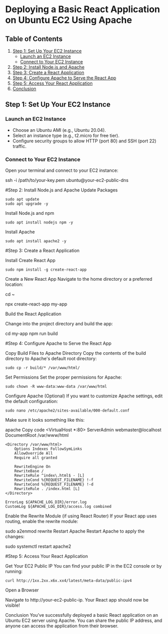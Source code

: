 # Deploying a Basic React Application on Ubuntu EC2 Using Apache

## Table of Contents
1. [Step 1: Set Up Your EC2 Instance](#step-1-set-up-your-ec2-instance)
   - [Launch an EC2 Instance](#launch-an-ec2-instance)
   - [Connect to Your EC2 Instance](#connect-to-your-ec2-instance)
2. [Step 2: Install Node.js and Apache](#step-2-install-nodejs-and-apache)
3. [Step 3: Create a React Application](#step-3-create-a-react-application)
4. [Step 4: Configure Apache to Serve the React App](#step-4-configure-apache-to-serve-the-react-app)
5. [Step 5: Access Your React Application](#step-5-access-your-react-application)
6. [Conclusion](#conclusion)

## Step 1: Set Up Your EC2 Instance

### Launch an EC2 Instance
- Choose an Ubuntu AMI (e.g., Ubuntu 20.04).
- Select an instance type (e.g., t2.micro for free tier).
- Configure security groups to allow HTTP (port 80) and SSH (port 22) traffic.

### Connect to Your EC2 Instance
Open your terminal and connect to your EC2 instance:


ssh -i /path/to/your-key.pem ubuntu@your-ec2-public-dns


#Step 2: Install Node.js and Apache
Update Packages

	sudo apt update
	sudo apt upgrade -y

Install Node.js and npm

	sudo apt install nodejs npm -y

Install Apache

	sudo apt install apache2 -y


#Step 3: Create a React Application

Install Create React App

	sudo npm install -g create-react-app

Create a New React App
Navigate to the home directory or a preferred location:

cd ~

npx create-react-app my-app

Build the React Application

Change into the project directory and build the app:

cd my-app
npm run build

#Step 4: Configure Apache to Serve the React App

Copy Build Files to Apache Directory
Copy the contents of the build directory to Apache's default root directory:

	sudo cp -r build/* /var/www/html/

Set Permissions
Set the proper permissions for Apache:

	sudo chown -R www-data:www-data /var/www/html

Configure Apache
(Optional) If you want to customize Apache settings, edit the default configuration:


	sudo nano /etc/apache2/sites-available/000-default.conf

Make sure it looks something like this:

apache
Copy code
<VirtualHost *:80>
    ServerAdmin webmaster@localhost
    DocumentRoot /var/www/html

    <Directory /var/www/html>
        Options Indexes FollowSymLinks
        AllowOverride All
        Require all granted

        RewriteEngine On
        RewriteBase /
        RewriteRule ^index\.html$ - [L]
        RewriteCond %{REQUEST_FILENAME} !-f
        RewriteCond %{REQUEST_FILENAME} !-d
        RewriteRule . /index.html [L]
    </Directory>

    ErrorLog ${APACHE_LOG_DIR}/error.log
    CustomLog ${APACHE_LOG_DIR}/access.log combined
</VirtualHost>


Enable the Rewrite Module (if using React Router)
If your React app uses routing, enable the rewrite module:

sudo a2enmod rewrite
Restart Apache
Restart Apache to apply the changes:

sudo systemctl restart apache2


#Step 5: Access Your React Application	

Get Your EC2 Public IP
You can find your public IP in the EC2 console or by running:

	curl http://1xx.2xx.x6x.xx4/latest/meta-data/public-ipv4

Open a Browser

Navigate to http://your-ec2-public-ip. Your React app should now be visible!

Conclusion
You’ve successfully deployed a basic React application on an Ubuntu EC2 server using Apache. You can share the public IP address, and anyone can access the application from their browser.
